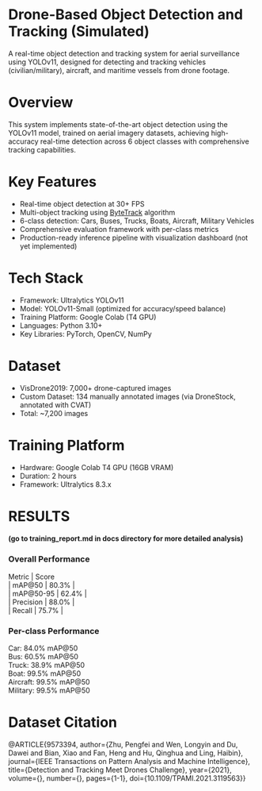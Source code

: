 # Drone-Based Object Detection and Tracking (Simulated)
A real-time object detection and tracking system for aerial surveillance using YOLOv11, designed for detecting and tracking vehicles (civilian/military), aircraft, and maritime vessels from drone footage.
# Overview
This system implements state-of-the-art object detection using the YOLOv11 model, trained on aerial imagery datasets, achieving high-accuracy real-time detection across 6 object classes with comprehensive tracking capabilities.
# Key Features
- Real-time object detection at 30+ FPS
- Multi-object tracking using [ByteTrack](https://blog.roboflow.com/what-is-bytetrack-computer-vision/) algorithm
- 6-class detection: Cars, Buses, Trucks, Boats, Aircraft, Military Vehicles
- Comprehensive evaluation framework with per-class metrics
- Production-ready inference pipeline with visualization dashboard (not yet implemented)
# Tech Stack
- Framework: Ultralytics YOLOv11
- Model: YOLOv11-Small (optimized for accuracy/speed balance)
- Training Platform: Google Colab (T4 GPU)
- Languages: Python 3.10+
- Key Libraries: PyTorch, OpenCV, NumPy
# Dataset
- VisDrone2019: 7,000+ drone-captured images
- Custom Dataset: 134 manually annotated images (via DroneStock, annotated with CVAT)
- Total: ~7,200 images
# Training Platform
- Hardware: Google Colab T4 GPU (16GB VRAM)
- Duration: 2 hours
- Framework: Ultralytics 8.3.x
# RESULTS
#### (go to training_report.md in docs directory for more detailed analysis)
### Overall Performance  
Metric | Score  
| mAP@50 | 80.3% |  
| mAP@50-95 | 62.4% |  
| Precision | 88.0% |  
| Recall | 75.7% |    
### Per-class Performance  
Car: 84.0% mAP@50  
Bus: 60.5% mAP@50  
Truck: 38.9% mAP@50  
Boat: 99.5% mAP@50  
Aircraft: 99.5% mAP@50  
Military: 99.5% mAP@50  
# Dataset Citation
@ARTICLE{9573394,
  author={Zhu, Pengfei and Wen, Longyin and Du, Dawei and Bian, Xiao and Fan, Heng and Hu, Qinghua and Ling, Haibin},
  journal={IEEE Transactions on Pattern Analysis and Machine Intelligence},
  title={Detection and Tracking Meet Drones Challenge},
  year={2021},
  volume={},
  number={},
  pages={1-1},
  doi={10.1109/TPAMI.2021.3119563}}
